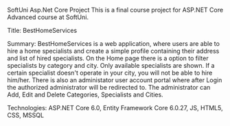 SoftUni Asp.Net Core Project
This is a final course project for ASP.NET Core Advanced course at SoftUni.

Title:
BestHomeServices

Summary:
 BestHomeServices is a web application, where users are able to hire a home specialists and create a simple profile containing their address and list of hired specialists.
On the Home page there is a option to filter specialists by category and city. Only available specialists are shown. If a certain specialist doesn't operate in your city, you will not
be able to hire him/her.
 There is also an administator user account portal where after Login the authorized administrator will be redirected to. The administrator can Add, Edit and Delete Categories, Specialists and Cities. 

Technologies:
ASP.NET Core 6.0, Entity Framework Core 6.0.27, JS, HTML5, CSS, MSSQL



